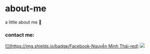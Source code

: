 # about-me
a little about me 🤗
### contact me:
[![](https://img.shields.io/badge/Facebook-Nguyễn Minh Thái-red)](https://www.facebook.com/swan.uahage )
[![](https://img.shields.io/badge/Gmail-minthai222%40gmail.com-green)](mailto:minthai222@gmail.com)

